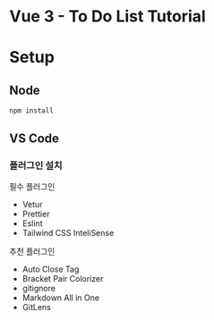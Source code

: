 # Vue 3 - To Do List Tutorial

# Setup

## Node
```
npm install 
```

## VS Code

### 플러그인 설치 
필수 플러그인
* Vetur 
* Prettier
* Eslint
* Tailwind CSS InteliSense

추천 플러그인
* Auto Close Tag
* Bracket Pair Colorizer
* gitignore
* Markdown All in One
* GitLens
